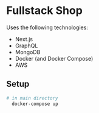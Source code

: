 # Fullstack Shop

Uses the following technologies:

- Next.js
- GraphQL
- MongoDB
- Docker (and Docker Compose)
- AWS

## Setup

```sh
# in main directory
  docker-compose up
```
